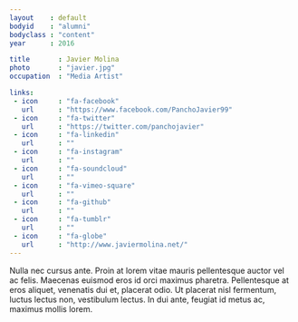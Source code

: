 ```yaml
---
layout    : default
bodyid    : "alumni"
bodyclass : "content"
year      : 2016

title       : Javier Molina
photo       : "javier.jpg"
occupation  : "Media Artist"

links:
 - icon     : "fa-facebook"
   url      : "https://www.facebook.com/PanchoJavier99"
 - icon     : "fa-twitter"
   url      : "https://twitter.com/panchojavier"
 - icon     : "fa-linkedin"
   url      : ""
 - icon     : "fa-instagram"
   url      : ""
 - icon     : "fa-soundcloud"
   url      : ""
 - icon     : "fa-vimeo-square"
   url      : ""
 - icon     : "fa-github"
   url      : ""
 - icon     : "fa-tumblr"
   url      : ""
 - icon     : "fa-globe"
   url      : "http://www.javiermolina.net/"
---
```


Nulla nec cursus ante. Proin at lorem vitae mauris pellentesque auctor vel ac felis. Maecenas euismod eros id orci maximus pharetra. Pellentesque at eros aliquet, venenatis dui et, placerat odio. Ut placerat nisl fermentum, luctus lectus non, vestibulum lectus. In dui ante, feugiat id metus ac, maximus mollis lorem.